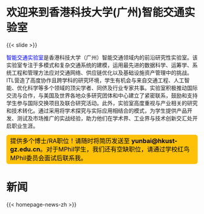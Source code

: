 # 欢迎来到香港科技大学(广州)智能交通实验室

<!--香港科技大学（广州）于2022年9月1日正式开学，是位于中国广州的香港科技大学新校园，也是内地与香港共同管理的第三所大学。其旨在探索跨学科教育的新领域并创新教学法，通过四个跨学科中心及“红鸟硕士”等创新项目培养具有全球视野的前瞻性人才。香港科技大学（广州）有望在推动高等教育改革、促进香港与内地教育合作以及大湾区发展等方面发挥建设性作用。-->

{{< slide >}}

<span style="color: blue;">智能交通实验室</span>是香港科技大学（广州）智能交通领域内的前沿研究性实验室。该实验室专注于多模式和复杂交通系统的建模，运用最先进的数据科学、运筹学、系统工程和管理方法应对交通网络、供应链优化以及基础设施资产管理中的挑战。ITL营造了高度协作且跨学科的研究环境，学生有机会与来自交通工程、人工智能、优化科学等多个领域的顶尖学者、同侪及行业专家共事。实验室积极推动国际交流与合作，与美国及世界各地众多研究团体和中心建立了紧密联系，鼓励和支持学生参与国际交换项目及联合研究活动。此外，实验室高度重视与产业相关的研究和技术转化。通过采用将学术探究与实际应用相结合的模式，为学生提供产品开发、测试及市场推广的实战经验，助力他们在学术界、工业界与技术创新交汇处开启职业生涯。

<style>
    .highlight-box {
        display: inline-block; /* 使div能够与文本流并排显示 */
        padding: 5px 10px; /* 内边距，根据需要调整 */
        background-color: #FFC107; /* 背景颜色，这里使用橙色 */
        color: #000; /* 文字颜色为黑色 */
        border-radius: 6px; /* 设置圆角，可根据喜好调整数值 */
        line-height: 1.4; /* 保持适当的行间距 */
        font-size: 16px; /* 字体大小，可根据需要调整 */
        word-break: break-word; /* 允许长单词换行 */
    }
</style>

<div class="highlight-box">提供多个博士/RA职位！请随时将简历发送至 <b>yunbai@hkust-gz.edu.cn</b>。对于MPhil学生，我们还有空缺职位，请通过学校红鸟MPhil委员会面试后联系我。</div>

# 新闻

{{< homepage-news-zh >}}

<!--
# 快速访问

{{< quick-link-zh >}} -->

<center><script type='text/javascript' id='clustrmaps' src='//cdn.clustrmaps.com/map_v2.js?cl=b0ebe1&w=240&t=tt&d=rHwZIUHygR7fCRFA70s67FSjavPKaWgpT9BDKPiXDm8&co=ffffff&cmo=3acc3a&cmn=ff5353&ct=808080'></script></center>

